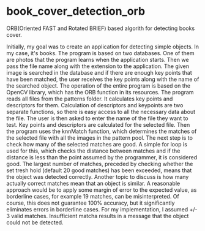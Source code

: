 # book_cover_detection_orb
ORB(Oriented FAST and Rotated BRIEF) based algorith for detecting books cover.

Initially, my goal was to create an application for detecting simple objects. In my case, it's books. The program is based on two databases. One of them are photos that the program learns when the application starts. Then we pass the file name along with the extension to the application. The given image is searched in the database and if there are enough key points that have been matched, the user receives the key points along with the name of the searched object.
The operation of the entire program is based on the OpenCV library, which has the ORB function in its resources. The program reads all files from the patterns folder. It calculates key points and descriptors for them. Calculation of descriptors and keypoints are two separate functions, so there is easy access to all the necessary data about the file. The user is then asked to enter the name of the file they want to test. Key points and descriptors are calculated for the selected file. Then the program uses the knnMatch function, which determines the matches of the selected file with all the images in the pattern pool. The next step is to check how many of the selected matches are good. A simple for loop is used for this, which checks the distance between matches and if the distance is less than the point assumed by the programmer, it is considered good. The largest number of matches, preceded by checking whether the set tresh hold (default 20 good matches) has been exceeded, means that the object was detected correctly. Another topic to discuss is how many actually correct matches mean that an object is similar. A reasonable approach would be to apply some margin of error to the expected value, as borderline cases, for example 19 matches, can be misinterpreted. Of course, this does not guarantee 100% accuracy, but it significantly eliminates errors in borderline cases. For my implementation, I assumed +/- 3 valid matches. Insufficient matcha results in a message that the object could not be detected.
